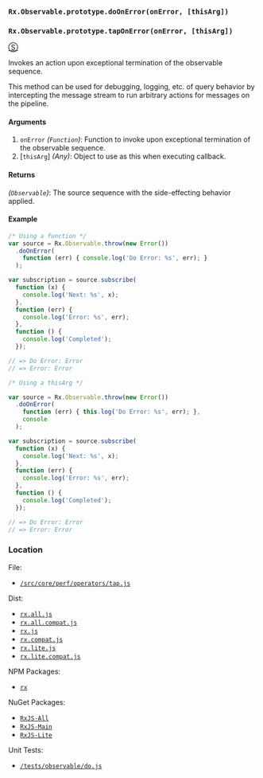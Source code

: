 ### `Rx.Observable.prototype.doOnError(onError, [thisArg])`
### `Rx.Observable.prototype.tapOnError(onError, [thisArg])`
[&#x24C8;](https://github.com/Reactive-Extensions/RxJS/blob/master/src/core/perf/operators/tap.js "View in source")

Invokes an action upon exceptional termination of the observable sequence.

This method can be used for debugging, logging, etc. of query behavior by intercepting the message stream to run arbitrary actions for messages on the pipeline.

#### Arguments
1. `onError` *(`Function`)*: Function to invoke upon exceptional termination of the observable sequence.
2. [`thisArg`] *(Any)*: Object to use as this when executing callback.

#### Returns
*(`Observable`)*: The source sequence with the side-effecting behavior applied.

#### Example
```js
/* Using a function */
var source = Rx.Observable.throw(new Error())
  .doOnError(
    function (err) { console.log('Do Error: %s', err); }
  );

var subscription = source.subscribe(
  function (x) {
    console.log('Next: %s', x);
  },
  function (err) {
    console.log('Error: %s', err);
  },
  function () {
    console.log('Completed');
  });

// => Do Error: Error
// => Error: Error

/* Using a thisArg */

var source = Rx.Observable.throw(new Error())
  .doOnError(
    function (err) { this.log('Do Error: %s', err); },
    console
  );

var subscription = source.subscribe(
  function (x) {
    console.log('Next: %s', x);
  },
  function (err) {
    console.log('Error: %s', err);
  },
  function () {
    console.log('Completed');
  });

// => Do Error: Error
// => Error: Error
```
### Location

File:
- [`/src/core/perf/operators/tap.js`](https://github.com/Reactive-Extensions/RxJS/blob/master/src/core/perf/operators/tap.js)

Dist:
- [`rx.all.js`](https://github.com/Reactive-Extensions/RxJS/blob/master/dist/rx.all.js)
- [`rx.all.compat.js`](https://github.com/Reactive-Extensions/RxJS/blob/master/dist/rx.all.compat.js)
- [`rx.js`](https://github.com/Reactive-Extensions/RxJS/blob/master/dist/rx.js)
- [`rx.compat.js`](https://github.com/Reactive-Extensions/RxJS/blob/master/dist/rx.compat.js)
- [`rx.lite.js`](https://github.com/Reactive-Extensions/RxJS/blob/master/dist/rx.lite.js)
- [`rx.lite.compat.js`](https://github.com/Reactive-Extensions/RxJS/blob/master/dist/rx.lite.compat.js)

NPM Packages:
- [`rx`](https://www.npmjs.org/package/rx)

NuGet Packages:
- [`RxJS-All`](http://www.nuget.org/packages/RxJS-All/)
- [`RxJS-Main`](http://www.nuget.org/packages/RxJS-Main/)
- [`RxJS-Lite`](http://www.nuget.org/packages/RxJS-Lite/)

Unit Tests:
- [`/tests/observable/do.js`](https://github.com/Reactive-Extensions/RxJS/blob/master/tests/observable/do.js)
